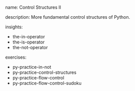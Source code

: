 name: Control Structures II

description: More fundamental control structures of Python.

insights:
  - the-in-operator
  - the-is-operator
  - the-not-operator

exercises:
  - py-practice-in-not
  - py-practice-control-structures
  - py-practice-flow-control
  - py-practice-flow-control-sudoku
